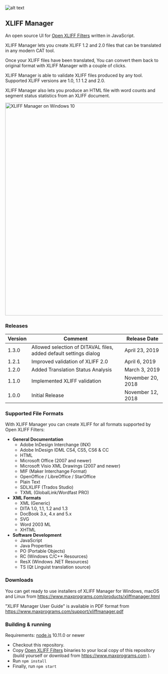 ![alt text](https://maxprograms.com/images/openxliff_s.png "Open Xliff Filters")

## XLIFF Manager

An open source UI for 
[Open XLIFF Filters](https://github.com/rmraya/OpenXLIFF) written in JavaScript.

XLIFF Manager lets you create XLIFF 1.2 and 2.0 files that can be translated in any modern CAT tool.

Once your XLIFF files have been translated, You can convert them back to original format with XLIFF Manager with a couple of clicks.

XLIFF Manager is able to validate XLIFF files produced by any tool. Supported XLIFF versions are 1.0, 1.1 1.2 and 2.0.

XLIFF Manager also lets you produce an HTML file with word counts and segment status statistics from an XLIFF document.

<img src="https://www.maxprograms.com/images/XliffManager.png" alt="XLIFF Manager on Windows 10" width="680"/>

### Releases

Version | Comment | Release Date
--------|---------|-------------
1.3.0 | Allowed selection of DITAVAL files, added default settings dialog | April 23, 2019
1.2.1 | Improved validation of XLIFF 2.0 | April 6, 2019
1.2.0 | Added Translation Status Analysis | March 3, 2019
1.1.0 | Implemented XLIFF validation| November 20, 2018
1.0.0 | Initial Release | November 12, 2018

### Supported File Formats

With XLIFF Manager you can create XLIFF for all formats supported by Open XLIFF Filters:

- **General Documentation**
  - Adobe InDesign Interchange (INX)
  - Adobe InDesign IDML CS4, CS5, CS6 & CC
  - HTML
  - Microsoft Office (2007 and newer)
  - Microsoft Visio XML Drawings (2007 and newer)
  - MIF (Maker Interchange Format)
  - OpenOffice / LibreOffice / StarOffice
  - Plain Text
  - SDLXLIFF (Trados Studio)
  - TXML (GlobalLink/Wordfast PRO)   
- **XML Formats**
  - XML (Generic)
  - DITA 1.0, 1.1, 1.2 and 1.3
  - DocBook 3.x, 4.x and 5.x
  - SVG
  - Word 2003 ML
  - XHTML 
- **Software Development**
  - JavaScript
  - Java Properties
  - PO (Portable Objects)
  - RC (Windows C/C++ Resources)
  - ResX (Windows .NET Resources)
  - TS (Qt Linguist translation source)

### Downloads

You can get ready to use installers of XLIFF Manager for Windows, macOS and Linux from https://www.maxprograms.com/products/xliffmanager.html

"XLIFF Manager User Guide" is available in PDF format from https://www.maxprograms.com/support/xliffmanager.pdf 

### Building & running

Requirements: 
[node.js](https://nodejs.org) 10.11.0 or newer

- Checkout this repository.
- Copy [Open XLIFF Filters](https://github.com/rmraya/OpenXLIFF) binaries to your local copy of this repository (build yourself or download from https://www.maxprograms.com ).
- Run `npm install`
- Finally, run `npm start`



